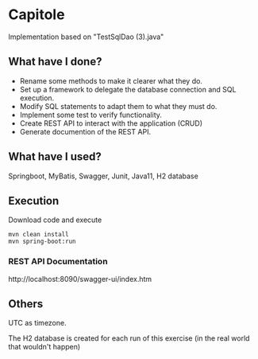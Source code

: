 # Capitole 
Implementation based on "TestSqlDao (3).java"

## What have I done?
- Rename some methods to make it clearer what they do. 
- Set up a framework to delegate the database connection and SQL execution.
- Modify SQL statements to adapt them to what they must do.
- Implement some test to verify functionality.
- Create REST API to interact with the application (CRUD)
- Generate documention of the REST API. 

## What have I used?
Springboot, MyBatis, Swagger, Junit, Java11, H2 database

## Execution
Download code and execute
```
mvn clean install
mvn spring-boot:run 
```
### REST API Documentation
http://localhost:8090/swagger-ui/index.htm

## Others
UTC as timezone.

The H2 database is created for each run of this exercise (in the real world that wouldn't happen)
